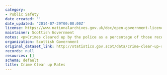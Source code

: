 ```yaml
---
category:
- Public Safety
date_created: ''
date_updated: '2014-07-29T00:00:00Z'
license: https://www.nationalarchives.gov.uk/doc/open-government-licence/version/3/
maintainer: Scottish Government
notes: <p>Crimes cleared up by the police as a percentage of those recorded.</p>
organization: Scottish Government
original_dataset_link: http://statistics.gov.scot/data/crime-clear-up-rates
records: null
resources: []
schema: default
title: Crime Clear up Rates
---
```

